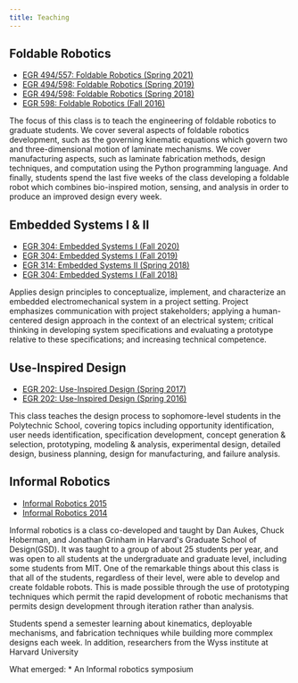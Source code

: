 ```yaml
---
title: Teaching
---
```


## Foldable Robotics

-   [EGR 494/557: Foldable Robotics (Spring 2021)]
-   [EGR 494/598: Foldable Robotics (Spring 2019)]
-   [EGR 494/598: Foldable Robotics (Spring 2018)]
-   [EGR 598: Foldable Robotics (Fall 2016)]

The focus of this class is to teach the engineering of foldable robotics to graduate students. We cover several aspects of foldable robotics development, such as the governing kinematic equations which govern two and three-dimensional motion of laminate mechanisms. We cover manufacturing aspects, such as laminate fabrication methods, design techniques, and computation using the Python programming language. And finally, students spend the last five weeks of the class developing a foldable robot which combines bio-inspired motion, sensing, and analysis in order to produce an improved design every week.

## Embedded Systems I & II

-   [EGR 304: Embedded Systems I (Fall 2020)]
-   [EGR 304: Embedded Systems I (Fall 2019)]
-   [EGR 314: Embedded Systems II (Spring 2018)]
-   [EGR 304: Embedded Systems I (Fall 2018)]

Applies design principles to conceptualize, implement, and characterize an embedded electromechanical system in a project setting. Project emphasizes communication with project stakeholders; applying a human-centered design approach in the context of an electrical system; critical thinking in developing system specifications and evaluating a prototype relative to these specifications; and increasing technical competence.

## Use-Inspired Design

-   [EGR 202: Use-Inspired Design (Spring 2017)]
-   [EGR 202: Use-Inspired Design (Spring 2016)]

This class teaches the design process to sophomore-level students in the Polytechnic School, covering topics including opportunity identification, user needs identification, specification development, concept generation & selection, prototyping, modeling & analysis, experimental design, detailed design, business planning, design for manufacturing, and failure analysis.

## Informal Robotics

-   [Informal Robotics 2015]
-   [Informal Robotics 2014]

Informal robotics is a class co-developed and taught by Dan Aukes, Chuck Hoberman, and Jonathan Grinham in Harvard's Graduate School of Design(GSD). It was taught to a group of about 25 students per year, and was open to all students at the undergraduate and graduate level, including some students from MIT. One of the remarkable things about this class is that all of the students, regardless of their level, were able to develop and create foldable robots. This is made possible through the use of prototyping techniques which permit the rapid development of robotic mechanisms that permits design development through iteration rather than analysis.

Students spend a semester learning about kinematics, deployable mechanisms, and fabrication techniques while building more commplex designs each week. In addition, researchers from the Wyss institute at Harvard University

What emerged: \* An Informal robotics symposium

  [EGR 494/557: Foldable Robotics (Spring 2021)]: foldable-robotics-s-2021
  [EGR 494/598: Foldable Robotics (Spring 2019)]: foldable-robotics-s-2019
  [EGR 494/598: Foldable Robotics (Spring 2018)]: foldable-robotics-s-2018
  [EGR 598: Foldable Robotics (Fall 2016)]: foldable-robotics-f-2016
  [EGR 304: Embedded Systems I (Fall 2020)]: embedded-systems-I-f-2020
  [EGR 304: Embedded Systems I (Fall 2019)]: embedded-systems-I-f-2019
  [EGR 314: Embedded Systems II (Spring 2018)]: embedded-systems-II-s-2019
  [EGR 304: Embedded Systems I (Fall 2018)]: embedded-systems-I-f-2018
  [EGR 202: Use-Inspired Design (Spring 2017)]: egr202-s-2017
  [EGR 202: Use-Inspired Design (Spring 2016)]: egr202-s-2016
  [Informal Robotics 2015]: informal-robotics-2015
  [Informal Robotics 2014]: informal-robotics-2014
